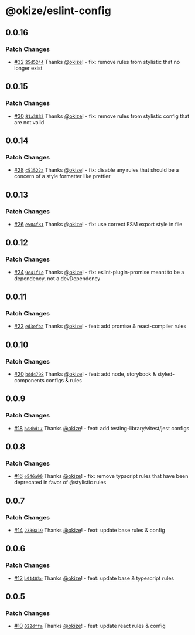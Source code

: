 # @okize/eslint-config

## 0.0.16

### Patch Changes

- [#32](https://github.com/okize/eslint-config/pull/32) [`25d5244`](https://github.com/okize/eslint-config/commit/25d5244165bd45598ba013d99b941f028e90b495) Thanks [@okize](https://github.com/okize)! - fix: remove rules from stylistic that no longer exist

## 0.0.15

### Patch Changes

- [#30](https://github.com/okize/eslint-config/pull/30) [`81a3833`](https://github.com/okize/eslint-config/commit/81a3833bcb5940361ce1fc314889ebe8809c20ac) Thanks [@okize](https://github.com/okize)! - fix: remove rules from stylistic config that are not valid

## 0.0.14

### Patch Changes

- [#28](https://github.com/okize/eslint-config/pull/28) [`c51522a`](https://github.com/okize/eslint-config/commit/c51522a7d78d055cb651780a8743162182f01161) Thanks [@okize](https://github.com/okize)! - fix: disable any rules that should be a concern of a style formatter like prettier

## 0.0.13

### Patch Changes

- [#26](https://github.com/okize/eslint-config/pull/26) [`e504f31`](https://github.com/okize/eslint-config/commit/e504f31d57c4efbb26f39ae3c6fc7950d706791c) Thanks [@okize](https://github.com/okize)! - fix: use correct ESM export style in file

## 0.0.12

### Patch Changes

- [#24](https://github.com/okize/eslint-config/pull/24) [`9e41f1e`](https://github.com/okize/eslint-config/commit/9e41f1e418a3b5e7f664674ab4cefb074041a16b) Thanks [@okize](https://github.com/okize)! - fix: eslint-plugin-promise meant to be a dependency, not a devDependency

## 0.0.11

### Patch Changes

- [#22](https://github.com/okize/eslint-config/pull/22) [`ed3efba`](https://github.com/okize/eslint-config/commit/ed3efba6a8589d07cc736d63ec4333c9bc948043) Thanks [@okize](https://github.com/okize)! - feat: add promise & react-compiler rules

## 0.0.10

### Patch Changes

- [#20](https://github.com/okize/eslint-config/pull/20) [`bdd4798`](https://github.com/okize/eslint-config/commit/bdd4798442440fe3013ac6cd1e54d847d2049182) Thanks [@okize](https://github.com/okize)! - feat: add node, storybook & styled-components configs & rules

## 0.0.9

### Patch Changes

- [#18](https://github.com/okize/eslint-config/pull/18) [`be8bd17`](https://github.com/okize/eslint-config/commit/be8bd178325b6ffbae4e28f9afd156dd4a3413b4) Thanks [@okize](https://github.com/okize)! - feat: add testing-library/vitest/jest configs

## 0.0.8

### Patch Changes

- [#16](https://github.com/okize/eslint-config/pull/16) [`e546a90`](https://github.com/okize/eslint-config/commit/e546a905cd1e5e46c6b6c38783517c9790b8df22) Thanks [@okize](https://github.com/okize)! - fix: remove typscript rules that have been deprecated in favor of @stylistic rules

## 0.0.7

### Patch Changes

- [#14](https://github.com/okize/eslint-config/pull/14) [`2330a19`](https://github.com/okize/eslint-config/commit/2330a19c3c3aac2dc48226f93481b88ba9e99cdc) Thanks [@okize](https://github.com/okize)! - feat: update base rules & config

## 0.0.6

### Patch Changes

- [#12](https://github.com/okize/eslint-config/pull/12) [`b91403e`](https://github.com/okize/eslint-config/commit/b91403e39207ef3b1a6cf47ac89b845b9114a9e6) Thanks [@okize](https://github.com/okize)! - feat: update base & typescript rules

## 0.0.5

### Patch Changes

- [#10](https://github.com/okize/eslint-config/pull/10) [`022dffa`](https://github.com/okize/eslint-config/commit/022dffacbe97e18d7d13dad7fc99073f77b1ef36) Thanks [@okize](https://github.com/okize)! - feat: update react rules & config
